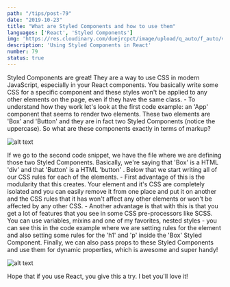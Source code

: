 ```yaml
---
path: "/tips/post-79"
date: "2019-10-23"
title: "What are Styled Components and how to use them"
languages: ['React', 'Styled Components']
img: 'https://res.cloudinary.com/duejrcpct/image/upload/q_auto/f_auto/v1587032651/tips/79-1_apseph.png'
description: 'Using Styled Components in React'
number: 79
status: true
---
```


Styled Components are great! They are a way to use CSS in modern JavaScript, especially in your React components. You basically write some CSS for a specific component and these styles won't be applied to any other elements on the page, even if they have the same class. -
To understand how they work let's look at the first code example: an 'App' component that seems to render two elements. These two elements are 'Box' and 'Button' and they are in fact two Styled Components (notice the uppercase). So what are these components exactly in terms of markup?

![alt text](https://res.cloudinary.com/duejrcpct/image/upload/q_auto/f_auto/v1587032650/tips/79-2_fopfbw.png "Styled Components in React")

If we go to the second code snippet, we have the file where we are defining those two Styled Components. Basically, we're saying that 'Box' is a HTML 'div' and that 'Button' is a HTML 'button' . Below that we start writing all of our CSS rules for each of the elements. -
First advantage of this is the modularity that this creates. Your element and it's CSS are completely isolated and you can easily remove it from one place and put it on another and the CSS rules that it has won't affect any other elements or won't be affected by any other CSS. -
Another advantage is that with this is that you get a lot of features that you see in some CSS pre-processors like SCSS. You can use variables, mixins and one of my favorites, nested styles - you can see this in the code example where we are setting rules for the element and also setting some rules for the 'h1' and 'p' inside the 'Box' Styled Component.
Finally, we can also pass props to these Styled Components and use them for dynamic properties, which is awesome and super handy!

![alt text](https://res.cloudinary.com/duejrcpct/image/upload/q_auto/f_auto/v1587032650/tips/79-3_fkb4rj.png "Styled Components in React")

Hope that if you use React, you give this a try. I bet you'll love it!